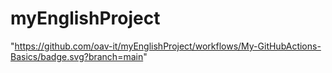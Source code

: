 # myEnglishProject

"https://github.com/oav-it/myEnglishProject/workflows/My-GitHubActions-Basics/badge.svg?branch=main"
